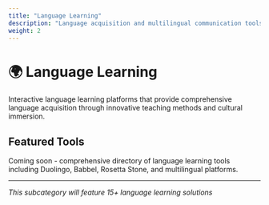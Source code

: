 ```yaml
---
title: "Language Learning"
description: "Language acquisition and multilingual communication tools"
weight: 2
---
```


# 🌍 Language Learning

Interactive language learning platforms that provide comprehensive language acquisition through innovative teaching methods and cultural immersion.

## Featured Tools

Coming soon - comprehensive directory of language learning tools including Duolingo, Babbel, Rosetta Stone, and multilingual platforms.

---

*This subcategory will feature 15+ language learning solutions*